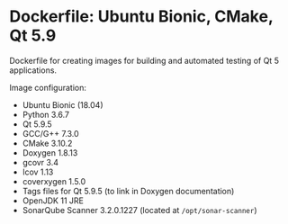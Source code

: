 # Dockerfile: Ubuntu Bionic, CMake, Qt 5.9

Dockerfile for creating images for building and automated testing of Qt 5 applications.

Image configuration:
- Ubuntu Bionic (18.04)
- Python 3.6.7
- Qt 5.9.5
- GCC/G++ 7.3.0
- CMake 3.10.2
- Doxygen 1.8.13
- gcovr 3.4
- lcov 1.13
- coverxygen 1.5.0
- Tags files for Qt 5.9.5 (to link in Doxygen documentation)
- OpenJDK 11 JRE
- SonarQube Scanner 3.2.0.1227 (located at `/opt/sonar-scanner`)